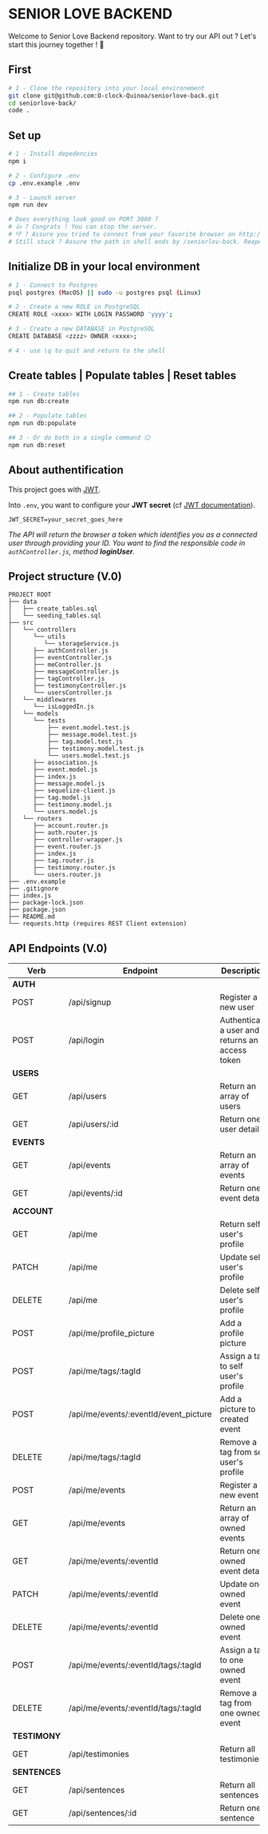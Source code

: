 # SENIOR LOVE BACKEND

Welcome to Senior Love Backend repository. 
Want to try our API out ? Let's start this journey together ! 💪

## First

```bash
# 1 - Clone the repository into your local environement
git clone git@github.com:O-clock-Quinoa/seniorlove-back.git
cd seniorlove-back/
code .
```

## Set up

```bash
# 1 - Install depedencies
npm i

# 2 - Configure .env
cp .env.example .env

# 3 - Launch server
npm run dev

# Does everything look good on PORT 3000 ?
# 👍 ? Congrats ! You can stop the server.
# 👎 ? Assure you tried to connect from your favorite browser on http://localhost:3000.
# Still stuck ? Assure the path in shell ends by /seniorlov-back. Reapeat from #1.
```

## Initialize DB in your local environment

```bash
# 1 - Connect to Postgres
psql postgres (MacOS) || sudo -u postgres psql (Linux)

# 2 - Create a new ROLE in PostgreSQL
CREATE ROLE <xxxx> WITH LOGIN PASSWORD 'yyyy';

# 3 - Create a new DATABASE in PostgreSQL
CREATE DATABASE <zzzz> OWNER <xxxx>;

# 4 - use \q to quit and return to the shell
```

## Create tables | Populate tables | Reset tables

```bash
## 1 - Create tables
npm run db:create

## 2 - Populate tables
npm run db:populate

## 3 - Or do both in a single command 😏
npm run db:reset
```

## About authentification

This project goes with [JWT](https://jwt.io/).

Into `.env`, you want to configure your **JWT secret** (cf [JWT documentation](https://jwt.io/introduction)).

```shell
JWT_SECRET=your_secret_goes_here
```

*The API will return the browser a token which identifies you as a connected user through providing your ID. You want to find the responsible code in `authController.js`, method **loginUser**.*

## Project structure (V.0)

```text
PROJECT ROOT
├── data
│   ├── create_tables.sql
│   └── seeding_tables.sql
├── src
│   └── controllers
│      └── utils
│         └── storageService.js
│      ├── authController.js
│      ├── eventController.js
│      ├── meController.js
│      ├── messageController.js
│      ├── tagController.js
│      ├── testimonyController.js
│      └── usersController.js
│   └── middlewares
│      └── isLoggedIn.js
│   └── models
│      └── tests
│          ├── event.model.test.js
│          ├── message.model.test.js
│          ├── tag.model.test.js
│          ├── testimony.model.test.js
│          └── users.model.test.js
│      ├── association.js
│      ├── event.model.js
│      ├── index.js
│      ├── message.model.js
│      ├── sequelize-client.js
│      ├── tag.model.js
│      ├── testimony.model.js
│      └── users.model.js
│   └── routers
│      ├── account.router.js
│      ├── auth.router.js
│      ├── controller-wrapper.js
│      ├── event.router.js
│      ├── index.js
│      ├── tag.router.js
│      ├── testimony.router.js
│      └── users.router.js
├── .env.example
├── .gitignore
├── index.js
├── package-lock.json
├── package.json
├── README.md
└── requests.http (requires REST Client extension)
```

## API Endpoints (V.0)

| Verb | Endpoint | Description |
| --- | --- | --- |
| **AUTH** |
| POST | /api/signup | Register a new user |
| POST | /api/login | Authenticate a user and returns an access token |
| **USERS** |
| GET | /api/users | Return an array of users |
| GET | /api/users/:id | Return one user detail |
| **EVENTS** |
| GET | /api/events | Return an array of events |
| GET | /api/events/:id | Return one event detail |
| **ACCOUNT** |
| GET | /api/me | Return self user's profile |
| PATCH | /api/me | Update self user's profile |
| DELETE | /api/me | Delete self user's profile |
| POST | /api/me/profile_picture | Add a profile picture |
| POST | /api/me/tags/:tagId | Assign a tag to self user's profile |
| POST | /api/me/events/:eventId/event_picture | Add a picture to created event |
| DELETE | /api/me/tags/:tagId | Remove a tag from self user's profile |
| POST | /api/me/events | Register a new event |
| GET | /api/me/events | Return an array of owned events |
| GET | /api/me/events/:eventId | Return one owned event details |
| PATCH | /api/me/events/:eventId | Update one owned event |
| DELETE | /api/me/events/:eventId | Delete one owned event |
| POST | /api/me/events/:eventId/tags/:tagId | Assign a tag to one owned event |
| DELETE | /api/me/events/:eventId/tags/:tagId | Remove a tag from one owned event |
| **TESTIMONY** |
| GET | /api/testimonies | Return all testimonies |
| **SENTENCES** |
| GET | /api/sentences | Return all sentences |
| GET | /api/sentences/:id | Return one sentence |